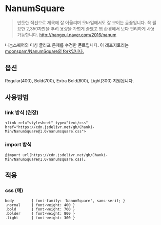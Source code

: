 # NanumSquare

> 반듯한 직선으로 제목에 잘 어울리며 모바일에서도 잘 보이는 글꼴입니다. 꼭 필요한 2,350자만을 추려 용량을 가볍게 줄였고 웹 환경에서 보다 편리하게 사용 가능합니다. http://hangeul.naver.com/2016/nanum

나눔스퀘어의 미싱 글리프 문제를 수정한 폰트입니다. 이 레포지토리는 [moonspam/NanumSquare의 fork입니다.](https://github.com/moonspam/NanumSquare)

## 옵션

Regular(400), Bold(700), Extra Bold(800), Light(300) 지원됩니다.

## 사용방법

### link 방식 (권장)

    <link rel="stylesheet" type="text/css" href="https://cdn.jsdelivr.net/gh/Chanki-Min/NanumSquare@1.0/nanumsquare.css">

### import 방식

    @import url(https://cdn.jsdelivr.net/gh/Chanki-Min/NanumSquare@1.0/nanumsquare.css);

## 적용

### css (예)

    body		{ font-family: 'NanumSquare', sans-serif; }
    .normal		{ font-weight: 400 }
    .bold		{ font-weight: 700 }
    .bolder		{ font-weight: 800 }
    .light		{ font-weight: 300 }
